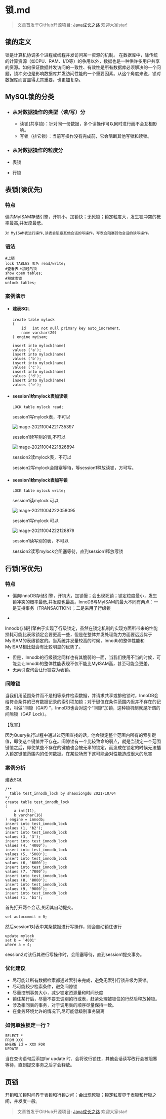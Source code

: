 # 锁.md

> 文章首发于GitHub开源项目: [Java成长之路](https://github.com/shaoxiongdu/java-notes) 欢迎大家star!

## 锁的定义

锁是计算机协调多个进程或线程并发访问某一资源的机制。 在数据库中，除传统的计算资源（如CPU、RAM、I/O等）的争用以外，数据也是一种供许多用户共享的资源。如何保证数据并发访问的一致性、有效性是所有数据库必须解决的一个问题，锁冲突也是影响数据库并发访问性能的一个重要因素。从这个角度来说，锁对数据库而言显得尤其重要，也更加复杂。

## MySQL锁的分类

- ### 从对数据操作的类型（读/写）分

  - 读锁(共享锁)：针对同一份数据，多个读操作可以同时进行而不会互相影响。
  - 写锁（排它锁）：当前写操作没有完成前，它会阻断其他写锁和读锁。

- ### 从对数据操作的粒度分

- 表锁
- 行锁

## 表锁(读优先)

### 特点

偏向MyISAM存储引擎，开销小，加锁快；无死锁；锁定粒度大，发生锁冲突的概率最高,并发度最低。

`对 MyISAM表进行操作,读表会阻塞其他会话的写操作，写表会阻塞其他会话的读写操作。`

### 语法

```mysql
#上锁
lock TABLES 表名 read/write;
#查看表上加过的锁  
show open tables;
#释放表锁
unlock tables;
```

### 案例演示

- #### 建表SQL

  ```MYSQL
  create table mylock
  (
      id   int not null primary key auto_increment,
      name varchar(20)
  ) engine myisam;
  
  insert into mylock(name)
  values ('a');
  insert into mylock(name)
  values ('b');
  insert into mylock(name)
  values ('c');
  insert into mylock(name)
  values ('d');
  insert into mylock(name)
  values ('e');
  ```

- #### session1给mylock表加读锁

  ```mysql
  LOCK table mylock read;
  ```

  session1写mylock表，不可以

  ![image-20211004221735397](https://gitee.com/ShaoxiongDu/imageBed/raw/master/image-20211004221735397.png)

  session1读写别的表,不可以

  ![image-20211004221826894](https://gitee.com/ShaoxiongDu/imageBed/raw/master/image-20211004221826894.png)

  session2读mylock表，不可以

  session2写mylock会阻塞等待，等session1释放读锁，方可写。

- #### session1给mylock表加写锁

  ```mysql
  LOCK table mylock write;
  ```

  session1读mylock 可以

  ![image-20211004222058095](https://gitee.com/ShaoxiongDu/imageBed/raw/master/image-20211004222058095.png)

  session1写mylock 可以

  ![image-20211004222128879](https://gitee.com/ShaoxiongDu/imageBed/raw/master/image-20211004222128879.png)

  session1读写别的表，不可以

  session2读写mylock会阻塞等待，直到session1释放写锁

## 行锁(写优先)

### 特点

- 偏向InnoDB存储引擎，开销大，加锁慢；会出现死锁；锁定粒度最小，发生锁冲突的概率最低,并发度也最高。 ​ InnoDB与MyISAM的最大不同有两点：一是支持事务（TRANSACTION）；二是采用了行级锁

-
Innodb存储引擎由于实现了行级锁定，虽然在锁定机制的实现方面所带来的性能损耗可能比表级锁定会要更高一些，但是在整体并发处理能力方面要远远优于MyISAM的表级锁定的。当系统并发量较高的时候，Innodb的整体性能和MyISAM相比就会有比较明显的优势了。
- 但是，Innodb的行级锁定同样也有其脆弱的一面，当我们使用不当的时候，可能会让Innodb的整体性能表现不仅不能比MyISAM高，甚至可能会更差。
- 无索引查询会让行锁变为表锁。

### 间隙锁

 当我们用范围条件而不是相等条件检索数据，并请求共享或排他锁时，InnoDB会给符合条件的已有数据记录的索引项加锁；对于键值在条件范围内但并不存在的记录，叫做“间隙（GAP)
”，InnoDB也会对这个“间隙”加锁，这种锁机制就是所谓的间隙锁（GAP Lock）。

 【危害】


因为Query执行过程中通过过范围查找的话，他会锁定整个范围内所有的索引键值，即使这个键值并不存在。间隙锁有一个比较致命的弱点，就是当锁定一个范围键值之后，即使某些不存在的键值也会被无辜的锁定，而造成在锁定的时候无法插入锁定键值范围内的任何数据。在某些场景下这可能会对性能造成很大的危害

### 案例分析

建表SQL

```mysql
/**
  table test_innodb_lock by shaoxiongdu 2021/10/04
*/
create table test_innodb_lock
(
    a int(11),
    b varchar(16)
) engine = innodb;
insert into test_innodb_lock
values (1, 'b2');
insert into test_innodb_lock
values (3, '3');
insert into test_innodb_lock
values (4, '4000');
insert into test_innodb_lock
values (5, '5000');
insert into test_innodb_lock
values (6, '6000');
insert into test_innodb_lock
values (7, '7000');
insert into test_innodb_lock
values (8, '8000');
insert into test_innodb_lock
values (9, '9000');
insert into test_innodb_lock
values (1, 'b1');
```

首先打开两个会话,关闭其自动提交。

```mysql
set autocommit = 0;
```

然后session1对表中某条数据进行写操作，则会自动锁住该行

```mysql
update mylock
set b = '4001'
where a = 4;
```

session2对该行其进行写操作时，会阻塞等待，直到session1提交事务。

### 优化建议

- 尽可能让所有数据检索都通过索引来完成，避免无索引行锁升级为表锁。
- 尽可能较少检索条件，避免间隙锁
- 尽量控制事务大小，减少锁定资源量和时间长度
- 锁住某行后，尽量不要去调别的行或表，赶紧处理被锁住的行然后释放掉锁。
- 涉及相同表的事务，对于调用表的顺序尽量保持一致。
- 在业务环境允许的情况下,尽可能低级别事务隔离

### 如何单独锁定一行？

```mysql
SELECT *
FROM XXX
WHERE id = XXX FOR
UPDATE
```

当在查询语句后添加for update 时，会将改行锁住，其他会话读写改行会被阻塞等待，直到提交事务之后才会释放。

## 页锁

开销和加锁时间界于表锁和行锁之间；会出现死锁；锁定粒度界于表锁和行锁之间，并发度一般。


> 文章首发于GitHub开源项目: [Java成长之路](https://github.com/shaoxiongdu/java-notes) 欢迎大家star!